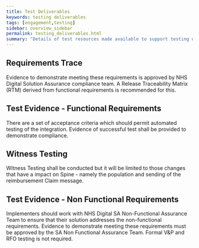 ```yaml
---
title: Test Deliverables
keywords: testing deliverables
tags: [engagement,testing]
sidebar: overview_sidebar
permalink: testing_deliverables.html
summary: "Details of test resources made available to support testing of Prescription Exemption Checking Service integrations"
---
```

## Requirements Trace ##

Evidence to demonstrate meeting these requirements is approved by NHS Digital Solution Assurance compliance team. A Release Traceability Matrix (RTM) derived from functional requirements is recommended for this.

## Test Evidence - Functional Requirements ##

There are a set of acceptance criteria which should permit automated testing of the integration.  Evidence of successful test shall be provided to demonstrate compliance.

## Witness Testing ##

Witness Testing shall be conducted but it will be limited to those changes that have a impact on Spine - namely the population and sending of the reimbursement Claim message.

## Test Evidence - Non Functional Requirements ##

Implementers should work with NHS Digital SA Non-Functional Assurance Team to ensure that their solution addresses the non-functional requirements. Evidence to demonstrate meeting these requirements must be approved by the SA Non Functional Assurance Team. Formal V&P and RFO testing is not required.
